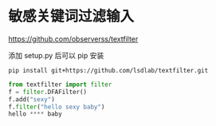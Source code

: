 # 敏感关键词过滤输入

https://github.com/observerss/textfilter

添加 setup.py 后可以 pip 安装

`pip install git+https://github.com/lsdlab/textfilter.git`


```python
from textfilter import filter
f = filter.DFAFilter()
f.add("sexy")
f.filter("hello sexy baby")
hello **** baby
```
